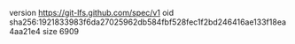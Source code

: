 version https://git-lfs.github.com/spec/v1
oid sha256:1921833983f6da27025962db584fbf528fec1f2bd246416ae133f18ea4aa21e4
size 6909
